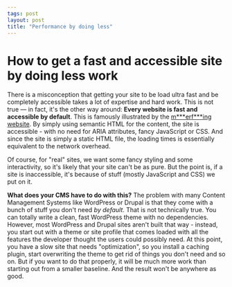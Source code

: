 ```yaml
---
tags: post
layout: post
title: "Performance by doing less"
---
```


# How to get a fast and accessible site by doing less work

There is a misconception that getting your site to be load ultra fast and be completely accessible takes a lot of expertise and hard work. This is not true — in fact, it's the other way around: **Every website is fast and accessible by default**. This is famously illustrated by the [m\*\*\*erf\*\*\*ing website](http://motherfuckingwebsite.com/). By simply using semantic HTML for the content, the site is accessible - with no need for ARIA attributes, fancy JavaScript or CSS. And since the site is simply a static HTML file, the loading times is essentially equivalent to the network overhead.

Of course, for "real" sites, we want some fancy styling and some interactivity, so it's likely that your site can't be as pure. But the point is, if a site is inaccessible, it's because of stuff (mostly JavaScript and CSS) we put on it.

**What does your CMS have to do with this?** The problem with many Content Management Systems like WordPress or Drupal is that they come with a bunch of stuff you don't need _by default_. That is not technically true. You can totally write a clean, fast WordPress theme with no dependencies. However, most WordPress and Drupal sites aren't built that way - instead, you start out with a theme or site profile that comes loaded with all the features the developer thought the users could possibly need. At this point, you have a slow site that needs "optimization", so you install a caching plugin, start overwriting the theme to get rid of things you don't need and so on. But if you want to do that properly, it will be much more work than starting out from a smaller baseline. And the result won't be anywhere as good.
